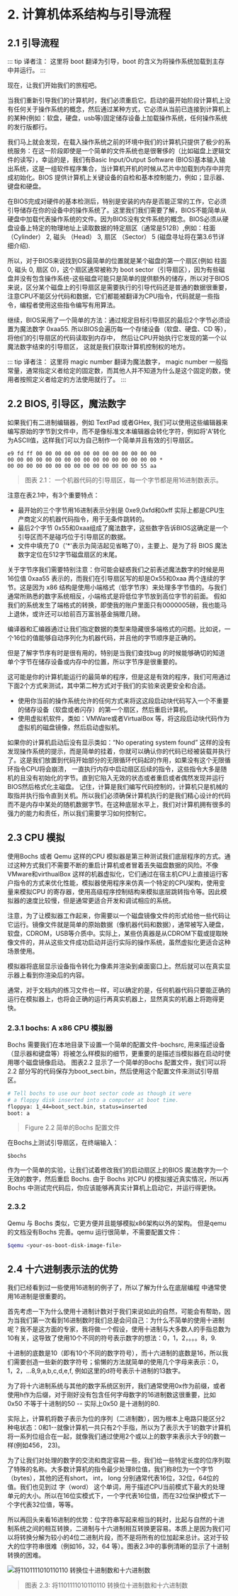 # 2. 计算机体系结构与引导流程

## 2.1 引导流程

::: tip 译者注：
这里将 boot 翻译为引导，boot 的含义为将操作系统加载到主存中并运行。
:::

现在，让我们开始我们的旅程吧。

当我们重新引导我们的计算机时，我们必须重启它。启动的最开始阶段计算机上没有任何关于操作系统的概念，然后通过某种方式，它必须从当前已连接到计算机上的某种(例如：软盘，硬盘，usb等)固定储存设备上加载操作系统，任何操作系统的发行版都行。 

我们马上就会发现，在载入操作系统之前的环境中我们的计算机只提供了极少的系统服务：在这一阶段即使是一个简单的文件系统也是很奢侈的（比如磁盘上逻辑文件的读写），幸运的是，我们有Basic Input/Output Software (BIOS)基本输入输出系统，这是一组软件程序集合，当计算机开机的时候从芯片中加载到内存中并完成初始化。BIOS 提供计算机上关键设备的自检和基本控制能力，例如；显示器、键盘和硬盘。

在BIOS完成对硬件的基本检测后，特别是安装的内存是否能正常的工作，它必须引导储存在你的设备中的操作系统了。这里我们我们需要了解，BIOS不能简单从硬盘中加载代表操作系统的文件。因为BIOS没有文件系统的概念。BIOS必须从硬盘设备上特定的物理地址上读取数据的特定扇区（通常是512B）,例如：柱面（Cylinder） 2, 磁头 （Head） 3, 扇区 （Sector） 5 (磁盘寻址将在第3.6节详细介绍).

所以，对于BIOS来说找到OS最简单的位置就是某个磁盘的第一个扇区(例如 柱面 0, 磁头 0, 扇区 0)，这个扇区通常被称为 boot sector（引导扇区），因为有些磁盘并没有包含操作系统-这些磁盘可能只是简单的提供额外的储存，所以对于BIOS来说，区分某个磁盘上的引导扇区是需要执行的引导代码还是普通的数据很重要，注意CPU不能区分代码和数据，它们都能被翻译为CPU指令，代码就是一些指令，编程者使用这些指令编写有用算法。

继续，BIOS采用了一个简单的方法：通过规定目标引导扇区的最后2个字节必须设置为魔法数字 0xaa55. 所以BIOS会遍历每一个存储设备（软盘、硬盘、CD 等），将他们的引导扇区的代码读取到内存中， 然后让CPU开始执行它发现的第一个以魔法数字结束的引导扇区，
这就是我们获取计算机控制权的地方。

::: tip 译者注：
这里将 magic number 翻译为魔法数字，  magic number 一般指常量，通常指定义者给定的固定数，而其他人并不知道为什么是这个固定的数，使用者按照定义者给定的方法使用就行了。
:::

## 2.2 BIOS, 引导区，魔法数字
如果我们有二进制编辑器，例如 TextPad 或者GHex, 我们可以使用这些编辑器来编写原始的字节到文件中，而不是像标准文本编辑器会转化字符，例如将'A'转化为ASCII值，这样我们可以为自己制作一个简单并且有效的引导扇区。
```
e9 fd ff 00 00 00 00 00 00 00 00 00 00 00 00 00
00 00 00 00 00 00 00 00 00 00 00 00 00 00 00 00 *
00 00 00 00 00 00 00 00 00 00 00 00 00 00 55 aa
```
>图表 2.1： 一个机器代码的引导扇区，每一个字节都是用16进制数表示。

注意在表2.1中，有3个重要特点：
* 最开始的三个字节用16进制表示分别是 0xe9,0xfd和0xff 实际上都是CPU生产商定义的机器代码指令，用于无条件跳转的。
* 最后2个字节 0x55和0xaa组成了魔法数字，这些数字告诉BIOS这确定是一个引导区而不是碰巧位于引导扇区的数据。
* 文件中填充了0（'*'表示为简洁起见省略了0），主要上、是为了将 BIOS 魔法数字定位在512字节磁盘扇区的末尾。

关于字节序我们需要特别注意：你可能会疑惑我们之前表述魔法数字的时候是用16位值 0xaa55 表示的，而我们在引导扇区写的却是Ox55和0xaa 两个连续的字节。这是因为 x86 结构是使用小端格式（低字节序）来处理多字节值的。与我们通常所熟悉的数字系统相反，小端格式是将低位字节放到高位字节的前面。
假如我们的系统发生了端格式的转换，即使我的账户里面只有0000005磅，我也能马上退休，或许还可以给前百万富翁基金捐赠几磅。

编译器和汇编器通过让我们指定数据的类型来隐藏很多端格式的问题。比如说，一个16位的值能够自动序列化为机器代码，并且他的字节顺序是正确的。

但是了解字节序有时是很有用的，特别是当我们查找bug 的时候能够确切的知道单个字节在储存设备或内存中的位置，所以字节序是很重要的。

这可能是你的计算机能运行的最简单的程序，但是这是有效的程序，我们可用通过下面2个方式来测试，其中第二种方式对于我们的实验来说更安全和合适。

* 使用你当前的操作系统允许的任何方式来将这这段启动块代码写入一个不重要的储存设备（软盘或者闪存）的第一个扇区，然后重启计算机。
* 使用虚拟机软件，类如：VMWare或者VirtualBox 等，将这段启动块代码作为虚拟机的磁盘镜像，然后启动虚拟机。


如果你的计算机启动后没有显示类如：“No operating system found” 这样的没有发现操作系统的提示，而是简单的挂着，你就可以确认你的代码已经被装载并执行了。这是我们放置到代码开始部分的无限循环代码起的作用，如果没有这个无限循环指令CPU将会崩溃，
一直执行内存中启动扇区后续的指令，这些指令大多是随机的且没有初始化的字节。直到它陷入无效的状态或者重启或者偶然发现并运行BIOS然后格式化主磁盘。
记住，计算是我们编写代码控制的，计算机只是机械的取指并执行指令直到关机。所以我们必须确保计算机执行的是我们精心设计的代码而不是内存中某处的随机数据字节。在这种底层水平上，我们对计算机拥有很多的强力的能力和责任，所以我们需要学习如何控制它。

## 2.3 CPU 模拟
使用Bochs 或者 Qemu 这样的CPU 模拟器是第三种测试我们底层程序的方式。通过这种方式我们不需要不断的重启计算机或者冒着丢失磁盘数据的风险。不像VMware和virthualBox 这样的机器虚拟化，它们通过在宿主机CPU上直接运行客户指令的方式来优化性能，模拟器使用程序来仿真一个特定的CPU架构，使用变量来模拟CPU 的寄存器，使用高级程序控制结构来模拟底层跳转指令等。因此模拟器的速度比较慢，但是通常更适合开发和调试相应的系统。

注意，为了让模拟器工作起来，你需要以一个磁盘镜像文件的形式给他一些代码让它运行。镜像文件就是简单的原始数据（像机器代码和数据），通常被写入硬盘，软盘，CDROM，USB等介质中。实际上，某些仿真器是从CDROM下载或提取映像文件的，并从这些文件成功启动并运行实际的操作系统，虽然虚拟化更适合这种场景使用。

模拟器将底层显示设备指令转化为像素并渲染到桌面窗口上。然后就可以在真实显示器上看到你渲染后的内容。

通常，对于文档内的练习文件也一样，可以确定的是，任何机器代码只要能正确的运行在模拟器上，也将会正确的运行再真实机器上，显然真实的机器上将跑得更快。


### 2.3.1 bochs: A x86 CPU 模拟器
Bochs 需要我们在本地目录下设置一个简单的配置文件-bochsrc, 用来描述设备（显示器和键盘等）将被怎么样模拟的细节，更重要的是描述当模拟器在启动时使用哪个磁盘镜像启动。
图表2.2 显示了一个简单的Bochs 配置文件，我们可以将 2.2 部分写的代码保存为boot_sect.bin，然后使用这个配置文件来测试引导扇区。

```bash
# Tell bochs to use our boot sector code as though it were 
# a floppy disk inserted into a computer at boot time. 
floppya: 1_44=boot_sect.bin, status=inserted
boot: a

```
>Figure 2.2 简单的Bochs 配置文件

在Bochs上测试引导扇区，在终端输入：
```
$bochs
```
作为一个简单的实验，让我们试着修改我们的启动扇区上的BIOS 魔法数字为一个无效的数字，然后重启 Bochs.
由于 Bochs 对CPU 的模拟接近真实情况，所以再Bochs 中测试完代码后，你应该能够再真实计算机上启动它，并运行得更快。

### 2.3.2

Qemu 与 Bochs 类似，它更方便并且能够模拟x86架构以外的架构。
但是qemu 的文档没有Bochs 完善。qemu 运行很简单，不需要配置文件：
```bash
$qemu <your-os-boot-disk-image-file>

```

## 2.4 十六进制表示法的优势
我们已经看到过一些使用16进制的例子了，所以了解为什么在底层编程
中通常使用16进制是很重要的。

首先考虑一下为什么使用十进制计数对于我们来说如此的自然，可能会有帮助，因为当我们第一次看到16进制数时我们总是会问自己：为什么不简单的使用十进制呢？我不是这方面的专家，我将做一个假设，使用十进制与大多数人的手指总数为10有关，这导致了使用10个不同的符号表示数字的想法：0，1，2，。。。8，9.

十进制的底数是10（即有10个不同的数字符号），而十六进制的底数是16，所以我们需要创造一些新的数字符号；偷懒的方法就简单的使用几个字母来表示：0，1，2，...8,9,a,b,c,d,e,f, 例如这里的d符号表示十进制的13数字。

为了将十六进制系统与其他的数字系统区别开，我们通常使用0x作为前缀，或者使用h作为后缀，对于刚好没有包含任何字母数字的16进制数这很重要，比如0x50 不等于十进制的50 -- 实际上0x50 是十进制的80.

实际上，计算机将数子表示为位的序列（二进制数），因为根本上电路只能区分2种电状态：0和1--就像计算机一共只有2个手指，所以为了表示大于1的数字计算机将一系列位组合在一起，就像我们通过使用2个或以上的数字来表示大于9的数一样(例如456， 23)。

为了让我们对处理的数字的交流和商定容易一些，我们给一些特定长度的位序列取了特殊的名称。大多数计算机的指令最少处理8位值，我们称8位为一个字节（bytes），其他的还有short， int， long 分别通常代表16位，32位，64位的值。我们也见到过 字（word） 这个单词，用于描述CPU当前模式下最大的处理单元的大小。所以在16位实模式下，一个字代表16位值，而在32位保护模式下一个字代表32位值，等等。

所以再回头来看16进制的优势：位字符串写起来相当的耗时，比起与自然的十进制系统之间的相互转换，二进制与十六进制相互转换更容易。本质上是因为我们可以将转换分解为较小的4位二进制片段，而不是将所有的位加起来总计。这对于较大的位字符串很难（例如16，32，64 等）。图表2.3中的事例清晰的显示了十进制转换的困难。

<img :src="$withBase('/images/f2_3.png')" alt="将1101111010110110 转换位十进制数和十六进制数">

>图表 2.3: 将1101111010110110 转换位十进制数和十六进制数


